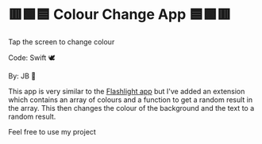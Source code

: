 # 🟥🟩🟦 Colour Change App 🟦🟩🟥 

Tap the screen to change colour 

Code: Swift 🕊

By: JB 🤪

This app is very similar to the [Flashlight app](https://github.com/JB3991/FlashLight-Button-App) but I've added an extension which contains an array of colours and a function to get a random result in the array.
This then changes the colour of the background and the text to a random result. 
 

Feel free to use my project


